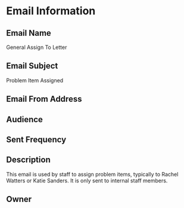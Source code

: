 # Email Information

## Email Name
General Assign To Letter

## Email Subject
Problem Item Assigned

## Email From Address

## Audience

## Sent Frequency

## Description
This email is used by staff to assign problem items, typically to Rachel Watters or Katie Sanders. It is only sent to internal staff members.

## Owner
